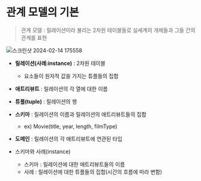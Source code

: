 # 관계 모델의 기본
>관계 모델 : 릴레이션이라 불리는 2차원 테이블들로 실세계의 개체들과 그들 간의 관계를 표현

![스크린샷 2024-02-14 175558](https://github.com/kim-do-kyun/My_Study/assets/70315428/ee0bfbf0-13b3-42cc-8d95-8b31b2a07a89)
* **릴레이션(사례:instance)** : 2차원 테이블   
  * 요소들이 원자적 값을 가지는 튜플들의 집합
* **애트리뷰트** : 릴레이션의 각 열에 대한 이름
* **튜플(tuple)** : 릴레이션의 행
* **스키마** : 릴레이션의 이름과 릴레이션의 애트리뷰트들의 집합
  * ex) Movie(title, year, length, filmType)
* **도메인** : 릴레이션의 각 애트리뷰트에 연관된 타입

* 스키마와 사례(instance)
  * 스키마 : 릴레이션에 대한 애트리뷰트들의 이름
  * 사례 : 릴레이션에 대한 튜플들의 집합(시간의 흐름에 따라 변함)